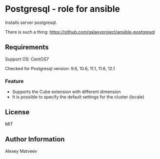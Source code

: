 Postgresql - role for ansible
=========

Installs server postgresql.

There is such a thing: https://github.com/galaxyproject/ansible-postgresql

Requirements
----------

Support OS: CentOS7

Checked for Postgresql version: 9.6, 10.6, 11.1, 11.6, 12.1

### Feature

- Supports the Cube extension with different dimension
- It is possible to specify the default settings for the cluster (locale)

License
-------

MIT

Author Information
------------------

Alexey Matveev
